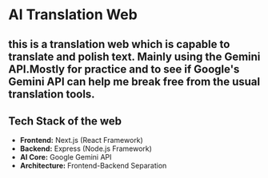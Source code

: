 # AI Translation Web

## this is a translation web which is capable to translate and polish text. Mainly using the Gemini API.Mostly for practice and to see if Google's Gemini API can help me break free from the usual translation tools.

## Tech Stack of the web

*   **Frontend:** Next.js (React Framework)
*   **Backend:** Express (Node.js Framework)
*   **AI Core:** Google Gemini API
*   **Architecture:** Frontend-Backend Separation
